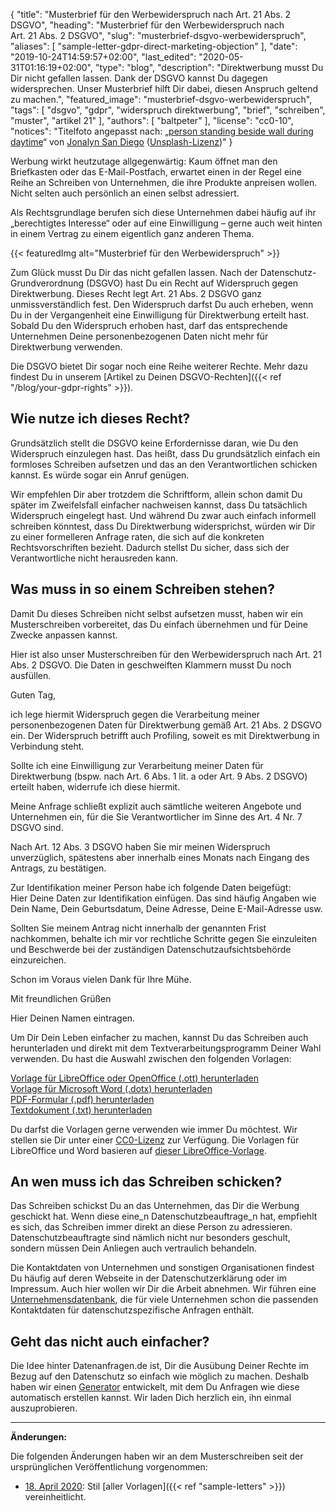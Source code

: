 {
    "title": "Musterbrief für den Werbewiderspruch nach Art. 21 Abs. 2 DSGVO",
    "heading": "Musterbrief für den Werbewiderspruch nach Art.&nbsp;21&nbsp;Abs.&nbsp;2&nbsp;DSGVO",
    "slug": "musterbrief-dsgvo-werbewiderspruch",
    "aliases": [ "sample-letter-gdpr-direct-marketing-objection" ],
    "date": "2019-10-24T14:59:57+02:00",
    "last_edited": "2020-05-31T01:16:19+02:00",
    "type": "blog",
    "description": "Direktwerbung musst Du Dir nicht gefallen lassen. Dank der DSGVO kannst Du dagegen widersprechen. Unser Musterbrief hilft Dir dabei, diesen Anspruch geltend zu machen.",
    "featured_image": "musterbrief-dsgvo-werbewiderspruch",
    "tags": [ "dsgvo", "gdpr", "widerspruch direktwerbung", "brief", "schreiben", "muster", "artikel 21" ],
    "authors": [ "baltpeter" ],
    "license": "cc0-10",
    "notices": "Titelfoto angepasst nach: „[person standing beside wall during daytime](https://unsplash.com/photos/ZO_tXe8Tinw)“ von [Jonalyn San Diego](https://unsplash.com/@sandiejo) ([Unsplash-Lizenz](https://unsplash.com/license))"
}

Werbung wirkt heutzutage allgegenwärtig: Kaum öffnet man den Briefkasten oder das E-Mail-Postfach, erwartet einen in der Regel eine Reihe an Schreiben von Unternehmen, die ihre Produkte anpreisen wollen. Nicht selten auch persönlich an einen selbst adressiert.

Als Rechtsgrundlage berufen sich diese Unternehmen dabei häufig auf ihr „berechtigtes Interesse“ oder auf eine Einwilligung – gerne auch weit hinten in einem Vertrag zu einem eigentlich ganz anderen Thema.

{{< featuredImg alt="Musterbrief für den Werbewiderspruch" >}}

Zum Glück musst Du Dir das nicht gefallen lassen. Nach der Datenschutz-Grundverordnung (DSGVO) hast Du ein Recht auf Widerspruch gegen Direktwerbung. Dieses Recht legt Art. 21 Abs. 2 DSGVO ganz unmissverständlich fest. Den Widerspruch darfst Du auch erheben, wenn Du in der Vergangenheit eine Einwilligung für Direktwerbung erteilt hast.  
Sobald Du den Widerspruch erhoben hast, darf das entsprechende Unternehmen Deine personenbezogenen Daten nicht mehr für Direktwerbung verwenden.

Die DSGVO bietet Dir sogar noch eine Reihe weiterer Rechte. Mehr dazu findest Du in unserem [Artikel zu Deinen DSGVO-Rechten]({{< ref "/blog/your-gdpr-rights" >}}).

## Wie nutze ich dieses Recht?

Grundsätzlich stellt die DSGVO keine Erfordernisse daran, wie Du den Widerspruch einzulegen hast. Das heißt, dass Du grundsätzlich einfach ein formloses Schreiben aufsetzen und das an den Verantwortlichen schicken kannst. Es würde sogar ein Anruf genügen.

Wir empfehlen Dir aber trotzdem die Schriftform, allein schon damit Du später im Zweifelsfall einfacher nachweisen kannst, dass Du tatsächlich Widerspruch eingelegt hast. Und während Du zwar auch einfach informell schreiben könntest, dass Du Direktwerbung widersprichst, würden wir Dir zu einer formelleren Anfrage raten, die sich auf die konkreten Rechtsvorschriften bezieht. Dadurch stellst Du sicher, dass sich der Verantwortliche nicht herausreden kann.

## Was muss in so einem Schreiben stehen?

Damit Du dieses Schreiben nicht selbst aufsetzen musst, haben wir ein Musterschreiben vorbereitet, das Du einfach übernehmen und für Deine Zwecke anpassen kannst.

Hier ist also unser Musterschreiben für den Werbewiderspruch nach Art. 21 Abs. 2 DSGVO. Die Daten in <span class="blog-letter-fill-in">geschweiften Klammern</span> musst Du noch ausfüllen.

<div class="blog-letter">
<p>Guten Tag,</p>

<p>ich lege hiermit Widerspruch gegen die Verarbeitung meiner personenbezogenen Daten für Direktwerbung gemäß Art. 21 Abs. 2 DSGVO ein. Der Widerspruch betrifft auch Profiling, soweit es mit Direktwerbung in Verbindung steht.</p>

<p>Sollte ich eine Einwilligung zur Verarbeitung meiner Daten für Direktwerbung (bspw. nach Art. 6 Abs. 1 lit. a oder Art. 9 Abs. 2 DSGVO) erteilt haben, widerrufe ich diese hiermit.</p>

<p>Meine Anfrage schließt explizit auch sämtliche weiteren Angebote und Unternehmen ein, für die Sie Verantwortlicher im Sinne des Art. 4 Nr. 7 DSGVO sind.</p>

<p>Nach Art. 12 Abs. 3 DSGVO haben Sie mir meinen Widerspruch unverzüglich, spätestens aber innerhalb eines Monats nach Eingang des Antrags, zu bestätigen.</p>

<p>Zur Identifikation meiner Person habe ich folgende Daten beigefügt:<br>
<span class="blog-letter-fill-in">Hier Deine Daten zur Identifikation einfügen. Das sind häufig Angaben wie Dein Name, Dein Geburtsdatum, Deine Adresse, Deine E-Mail-Adresse usw.</span></p>

<p>Sollten Sie meinem Antrag nicht innerhalb der genannten Frist nachkommen, behalte ich mir vor rechtliche Schritte gegen Sie einzuleiten und Beschwerde bei der zuständigen Datenschutzaufsichtsbehörde einzureichen.</p>

<p>Schon im Voraus vielen Dank für Ihre Mühe.</p>

<p>Mit freundlichen Grüßen</p>

<p><span class="blog-letter-fill-in">Hier Deinen Namen eintragen.</span></p>
</div>

Um Dir Dein Leben einfacher zu machen, kannst Du das Schreiben auch herunterladen und direkt mit dem Textverarbeitungsprogramm Deiner Wahl verwenden. Du hast die Auswahl zwischen den folgenden Vorlagen:

<a href="/downloads/musterschreiben-dsgvo-werbewiderspruch-datenanfragen.de.ott" class="button button-primary" style="margin-bottom: 10px;">Vorlage für LibreOffice oder OpenOffice (.ott) herunterladen</a><br>
<a href="/downloads/musterschreiben-dsgvo-werbewiderspruch-datenanfragen.de.dotx" class="button button-secondary" style="margin-bottom: 10px;">Vorlage für Microsoft Word (.dotx) herunterladen</a><br>
<a href="/downloads/musterschreiben-dsgvo-werbewiderspruch-datenanfragen.de.pdf" class="button button-secondary" style="margin-bottom: 10px;">PDF-Formular (.pdf) herunterladen</a><br>
<a href="/downloads/musterschreiben-dsgvo-werbewiderspruch-datenanfragen.de.txt" class="button button-secondary">Textdokument (.txt) herunterladen</a>

Du darfst die Vorlagen gerne verwenden wie immer Du möchtest. Wir stellen sie Dir unter einer [CC0-Lizenz](https://creativecommons.org/publicdomain/zero/1.0/) zur Verfügung. Die Vorlagen für LibreOffice und Word basieren auf [dieser LibreOffice-Vorlage](https://extensions.libreoffice.org/templates/geschaeftsbrief-din-5008-2011-b-a4-ib).

## An wen muss ich das Schreiben schicken?

Das Schreiben schickst Du an das Unternehmen, das Dir die Werbung geschickt hat. Wenn diese eine_n Datenschutzbeauftrage_n hat, empfiehlt es sich, das Schreiben immer direkt an diese Person zu adressieren. Datenschutzbeauftragte sind nämlich nicht nur besonders geschult, sondern müssen Dein Anliegen auch vertraulich behandeln.

Die Kontaktdaten von Unternehmen und sonstigen Organisationen findest Du häufig auf deren Webseite in der Datenschutzerklärung oder im Impressum. Auch hier wollen wir Dir die Arbeit abnehmen. Wir führen eine [Unternehmensdatenbank](/company), die für viele Unternehmen schon die passenden Kontaktdaten für datenschutzspezifische Anfragen enthält.

## Geht das nicht auch einfacher?

Die Idee hinter Datenanfragen.de ist, Dir die Ausübung Deiner Rechte im Bezug auf den Datenschutz so einfach wie möglich zu machen. Deshalb haben wir einen [Generator](/generator) entwickelt, mit dem Du Anfragen wie diese automatisch erstellen kannst. Wir laden Dich herzlich ein, ihn einmal auszuprobieren.

---

**Änderungen:**

Die folgenden Änderungen haben wir an dem Musterschreiben seit der ursprünglichen Veröffentlichung vorgenommen:

* [18. April 2020](https://github.com/datenanfragen/data/pull/562/commits/3c31ea33425d8c53e27bebea98f7486bd6754be8#diff-0fbc22e0510c1148f28cd399109977fe): Stil [aller Vorlagen]({{< ref "sample-letters" >}}) vereinheitlicht.
